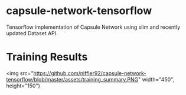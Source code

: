 # capsule-network-tensorflow
Tensorflow implementation of Capsule Network using slim and recently updated Dataset API.

# Training Results
<img src="https://github.com/niffler92/capsule-network-tensorflow/blob/master/assets/training_summary.PNG" width="450", height="150")


